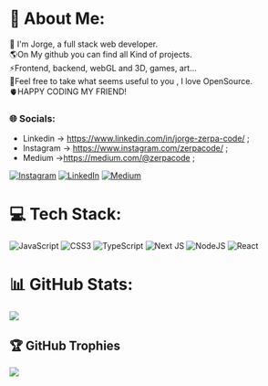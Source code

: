 # 💫 About Me:
🔭 I'm Jorge, a full stack web developer. <br>🌎On My github you can find all Kind of projects.<br>⚡Frontend, backend, webGL and 3D, games, art...<br>🚀Feel free to take what seems useful to you , I love OpenSource.<br>🫀HAPPY CODING MY FRIEND!


### 🌐 Socials:
- Linkedin -> https://www.linkedin.com/in/jorge-zerpa-code/  ;
- Instagram -> https://www.instagram.com/zerpacode/  ;
- Medium ->https://medium.com/@zerpacode ;

[![Instagram](https://img.shields.io/badge/Instagram-%23E4405F.svg?logo=Instagram&logoColor=white)](https://instagram.com/@zerpacode) [![LinkedIn](https://img.shields.io/badge/LinkedIn-%230077B5.svg?logo=linkedin&logoColor=white)](https://linkedin.com/in/jorge-zerpa-code) [![Medium](https://img.shields.io/badge/Medium-12100E?logo=medium&logoColor=white)](https://medium.com/@zerpacode) 

# 💻 Tech Stack:
![JavaScript](https://img.shields.io/badge/javascript-%23323330.svg?style=for-the-badge&logo=javascript&logoColor=%23F7DF1E) ![CSS3](https://img.shields.io/badge/css3-%231572B6.svg?style=for-the-badge&logo=css3&logoColor=white) ![TypeScript](https://img.shields.io/badge/typescript-%23007ACC.svg?style=for-the-badge&logo=typescript&logoColor=white)  ![Next JS](https://img.shields.io/badge/Next-black?style=for-the-badge&logo=next.js&logoColor=white) ![NodeJS](https://img.shields.io/badge/node.js-6DA55F?style=for-the-badge&logo=node.js&logoColor=white) ![React](https://img.shields.io/badge/react-%2320232a.svg?style=for-the-badge&logo=react&logoColor=%2361DAFB) 

# 📊 GitHub Stats:
![](https://github-readme-streak-stats.herokuapp.com/?user=jorgezerpa&theme=react&hide_border=false)<br/>

## 🏆 GitHub Trophies
![](https://github-profile-trophy.vercel.app/?username=jorgezerpa&theme=flat&no-frame=true&no-bg=false&margin-w=4)

<!-- Proudly created with GPRM ( https://gprm.itsvg.in ) -->
